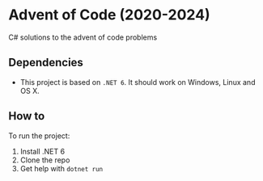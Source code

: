 # Advent of Code (2020-2024)
C# solutions to the advent of code problems

## Dependencies
- This project is based on `.NET 6`. It should work on Windows, Linux and OS X.

## How to
To run the project:

1. Install .NET 6
2. Clone the repo
3. Get help with `dotnet run`